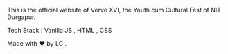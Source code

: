This is the official website of Verve XVI, the Youth cum Cultural Fest of NIT Durgapur.

Tech Stack : Vanilla JS , HTML , CSS

Made with ❤️ by LC .

